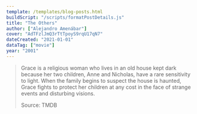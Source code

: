 ```yaml
---
template: /templates/blog-posts.html
buildScript: "/scripts/formatPostDetails.js"
title: "The Others"
author: ["Alejandro Amenábar"]
cover: "AdTFzlJmQ3rTtTpoyS9rqU17qN7"
dateCreated: "2021-01-01"
dataTag: ["movie"]
year: "2001"
---
```


> Grace is a religious woman who lives in an old house kept dark because her two children, Anne and Nicholas, have a rare sensitivity to light. When the family begins to suspect the house is haunted, Grace fights to protect her children at any cost in the face of strange events and disturbing visions.
>
> Source: TMDB
